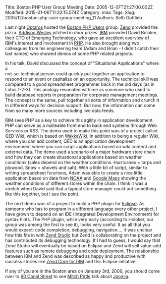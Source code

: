 Title: Boston PHP User Group Meeting
Date: 2005-12-07T21:27:00.002Z
Modified: 2015-01-06T11:32:15.574Z
Category: misc
Tags: 
Slug: 2005/12/boston-php-user-group-meeting_11
Authors: Seth Gottlieb

Last night [Optaros](http://www.optaros.com) hosted the [Boston PHP Users](http://www.bostonphp.org) group. [Zend](http://www.zend.com) provided the pizza. [Addison Wesley](http://www.awprofessional.com/index.asp?rl=1) pitched in door prizes. [IBM](http://www.ibm.com) provided David Boloker, their CTO of Emerging Technology, who gave an excellent overview of IBM's interest and involvement in [PHP](http://www.php.net/). He also brought along two colleagues from his engineering team (Adam and Brian - I didn't catch their last names) who showed demos of some PHP related projects.  

In his talk, David discussed the concept of "Situational Applications" where a   
not-so-technical person could quickly put together an application to respond to an event or capitalize on an opportunity. The technical skill was compared to a good spreadsheet programmer back in the old days (as in Lotus 1-2-3). This analogy resonated with me as someone who used to build database reports in preparation for corporate management meetings. The concept is the same, pull together all sorts of information and crunch it in different ways for decision support. But now, the information can come from so many more sources including live data feeds.  

IBM sees PHP as a key to achieve this agility in application development. PHP can serve as a malleable front end to back end systems through Web Services or RSS. The demo used to make this point was of a project called QED Wiki, which is based on [WakkaWiki](http://www.wakkawiki.de/WakkaWiki). In addition to being a regular Wiki, where you can add content, QED is an application development environment where you can script applications based on wiki content and external data. The demo used a scenario of a major hardware store chain and how they can create situational applications based on weather conditions (sales depend on the weather conditions. Hurricanes = tarps and plywood. Snow = shovels and salt). With a little bit of script, similar to writing spreadsheet functions, Adam was able to create a nice little application based on data from [NOAA](http://www.nws.noaa.gov/) and [Google Maps](http://maps.google.com) showing the weather conditions of different stores within the chain. I think it was a stretch when David said that a typical store manager could put something like this together, but I see the point.  

The next demo was of a project to build a PHP plugin for [Eclipse](http://www.eclipse.org). As someone who has to program in a different language every other project, I have grown to depend on an IDE (Integrated Development Environment) for syntax hints. The PHP plugin, while very early (according to Holoker, our group was among the first to see it), looks very useful. It as all that you would expect: code completion, debugging, navigation.... It was unclear how this fits in with [Zend Studio](http://www.zend.com/store/products/zend-studio/) but Zend is collaborating on the project and has contributed its debugging technology. If I had to guess, I would say that Zend Studio will eventually be based on Eclipse and Zend will sell value-add features such as remote debugging and code deployment. The relationship between IBM and Zend was described as happy and productive with success stories like [Zend Core for IBM](http://www.zend.com/core/ibm/) and this Eclipse initiative.   

If any of you are in the Boston area on January 3rd, 2006, you should come over to [60 Canal Street](http://www.optaros.com/company_contact.html) to see [Mitch Pirtle](http://www.spacemonkeylabs.com/) talk about [Joomla](http://www.joomla.org).   
